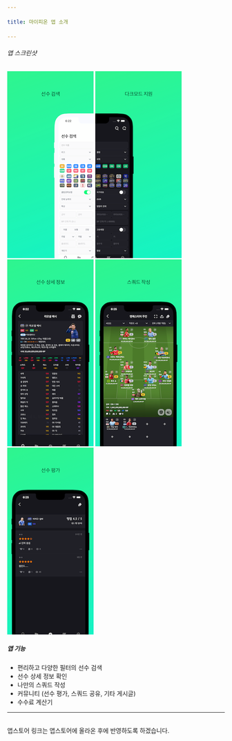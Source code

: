 ```yaml
---

title: 마이피온 앱 소개

---
```

###### 앱 스크린샷
![](/assets/img/1-screenshot.png) ![](/assets/img/2-screenshot.png) ![](/assets/img/3-screenshot.png) ![](/assets/img/4-screenshot.png) ![](/assets/img/5-screenshot.png)


##### 앱 기능
- 편리하고 다양한 필터의 선수 검색
- 선수 상세 정보 확인
- 나만의 스쿼드 작성
- 커뮤니티 (선수 평가, 스쿼드 공유, 기타 게시글)
- 수수료 계산기

---
<br>
앱스토어 링크는 앱스토어에 올라온 후에 반영하도록 하겠습니다.
<!-- Want to have a seperate home page instead of the feed? (Like [my personal website](https://hiran.in/)) - You can configure that at `_config.yml` by change homepage enabled to true.  -->